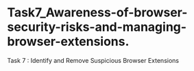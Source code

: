 # Task7_Awareness-of-browser-security-risks-and-managing-browser-extensions.
Task 7 : Identify and Remove Suspicious Browser Extensions
